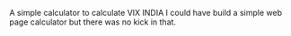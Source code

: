 A simple calculator to calculate VIX INDIA 
I could have build a simple web page calculator but there was no kick in that.

